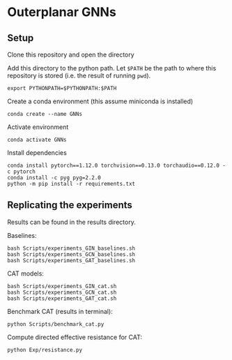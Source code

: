 # Outerplanar GNNs
## Setup
Clone this repository and open the directory

Add this directory to the python path. Let `$PATH` be the path to where this repository is stored (i.e. the result of running `pwd`).
```
export PYTHONPATH=$PYTHONPATH:$PATH
```

Create a conda environment (this assume miniconda is installed)
```
conda create --name GNNs
```

Activate environment
```
conda activate GNNs
```

Install dependencies
```
conda install pytorch==1.12.0 torchvision==0.13.0 torchaudio==0.12.0 -c pytorch
conda install -c pyg pyg=2.2.0
python -m pip install -r requirements.txt
```

## Replicating the experiments
Results can be found in the results directory.

Baselines:
```
bash Scripts/experiments_GIN_baselines.sh
bash Scripts/experiments_GCN_baselines.sh
bash Scripts/experiments_GAT_baselines.sh
```

CAT models:
```
bash Scripts/experiments_GIN_cat.sh
bash Scripts/experiments_GCN_cat.sh
bash Scripts/experiments_GAT_cat.sh
```

Benchmark CAT (results in terminal):
```
python Scripts/benchmark_cat.py
```

Compute directed effective resistance for CAT:
```
python Exp/resistance.py
```